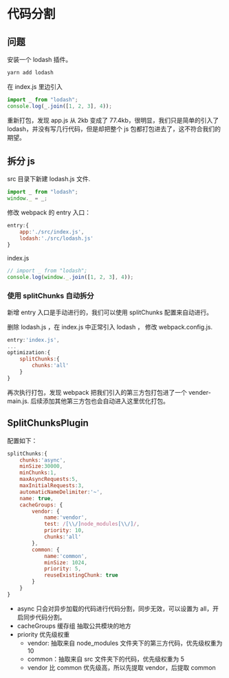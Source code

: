 # 代码分割

## 问题

安装一个 lodash 插件。

```sh
yarn add lodash
```

在 index.js 里边引入

```js
import _ from "lodash";
console.log(_.join([1, 2, 3], 4));
```

重新打包，发现 app.js 从 2kb 变成了 77.4kb，很明显，我们只是简单的引入了 lodash，并没有写几行代码，但是却把整个 js 包都打包进去了，这不符合我们的期望。

## 拆分 js

src 目录下新建 lodash.js 文件.

```js
import _ from "lodash";
window._ = _;
```

修改 webpack 的 entry 入口：

```js
entry:{
    app:'./src/index.js',
    lodash:'./src/lodash.js'
}
```

index.js

```js
// import _ from "lodash";
console.log(window._.join([1, 2, 3], 4));
```

### 使用 splitChunks 自动拆分

新增 entry 入口是手动进行的，我们可以使用 splitChunks 配置来自动进行。

删除 lodash.js ，在 index.js 中正常引入 lodash ， 修改 webpack.config.js.

```js
entry:'index.js',
...
optimization:{
    splitChunks:{
        chunks:'all'
    }
}
```

再次执行打包，发现 webpack 把我们引入的第三方包打包进了一个 vender-main.js. 后续添加其他第三方包也会自动进入这里优化打包。

## SplitChunksPlugin

配置如下：

```js
splitChunks:{
    chunks:'async',
    minSize:30000,
    minChunks:1,
    maxAsyncRequests:5,
    maxInitialRequests:3,
    automaticNameDelimiter:'~',
    name: true,
    cacheGroups: {
        vendor: {
            name:'vendor',
            test: /[\\/]node_modules[\\/]/,
            priority: 10,
            chunks:'all'
        },
        common: {
            name:'common',
            minSize: 1024,
            priority: 5,
            reuseExistingChunk: true
        }
    }
}
```

- async 只会对异步加载的代码进行代码分割，同步无效，可以设置为 all，开启同步代码分割。
- cacheGroups 缓存组 抽取公共模块的地方
- priority 优先级权重
  - vendor: 抽取来自 node_modules 文件夹下的第三方代码，优先级权重为 10
  - common：抽取来自 src 文件夹下的代码，优先级权重为 5
  - vendor 比 common 优先级高，所以先提取 vendor，后提取 common
